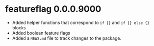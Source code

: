 # featureflag 0.0.0.9000

* Added helper functions that correspond to `if {}` and `if {} else {}` blocks 
* Added boolean feature flags
* Added a `NEWS.md` file to track changes to the package.
